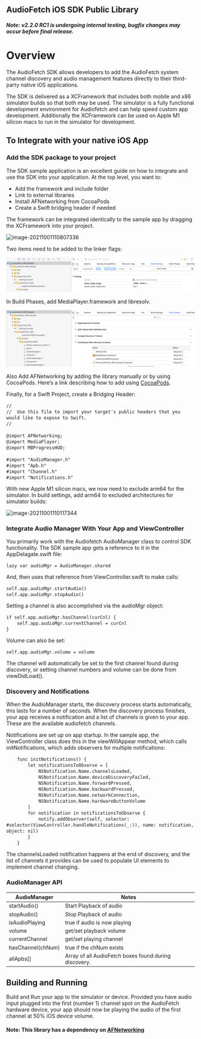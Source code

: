 
## AudioFetch iOS SDK Public Library 

##### Note: v2.2.0 RC1 is undergoing internal testing, bugfix changes may occur before final release.

# Overview

The AudioFetch SDK allows developers to add the AudioFetch system channel discovery and audio management features directly to their third- party native iOS applications.

The SDK is delivered as a XCFramework that includes both mobile and x86 simulator builds so that both may be used. The simulator is a fully functional development environment for Audiofetch and can help speed custom app development. Additionally the XCFramework can be used on Apple M1 silicon macs to run in the simulator for development.

## To Integrate with your native iOS App
### Add the SDK package to your project

The SDK sample application is an excellent guide on how to integrate and use the SDK into your application. At the top level, you want to:

- Add the framework and include folder
- Link to external libraries
- Install AFNetworking from CocoaPods
- Create a Swift bridging header if needed

The framework can be integrated identically to the sample app by dragging the XCFramework into your project.

![image-20211001110807336](/Users/morgan/shared/mojolabs/projects/audiofetch/audiofetch_dev/af_mobile/ios-audiofetch-sdk-public-library/images/README/image-20211001110807336.png)

Two items need to be added to the linker flags:

![Linker Flags](images/README/linkerFlags.png)

In Build Phases, add MediaPlayer.framework and libresolv. 

![Build Phases](images/README/linkWithBinary.png)

Also Add AFNetworking by adding the library manually or by using CocoaPods. Here’s a link describing how to add using [CocoaPods](https://cocoapods.org/pods/AFNetworking).

Finally, for a Swift Project, create a Bridging Header:

````
//
//  Use this file to import your target's public headers that you would like to expose to Swift.
//

@import AFNetworking;
@import MediaPlayer;
@import MBProgressHUD;

#import "AudioManager.h"
#import "Apb.h"
#import "Channel.h"
#import "Notifications.h"
````

With new Apple M1 silicon macs, we now need to exclude arm64 for the simulator. In build settings, add arm64 to excluded architectures for simulator builds:

![image-20211001110117344](/Users/morgan/shared/mojolabs/projects/audiofetch/audiofetch_dev/af_mobile/ios-audiofetch-sdk-public-library/images/README/image-20211001110117344.png)

### 

### Integrate Audio Manager With Your App and ViewController

You primarily work with the Audiofetch AudioManager class to control SDK functionality. The SDK sample app gets a reference to it in the AppDelagate.swift file:

    lazy var audioMgr = AudioManager.shared


And, then uses that reference from ViewController.swift to make calls:

    self.app.audioMgr.startAudio()
    self.app.audioMgr.stopAudio()

Setting a channel is also accomplished via the audioMgr object:

    if self.app.audioMgr.hasChannel(curCnl) {
        self.app.audioMgr.currentChannel = curCnl
    }

Volume can also be set:

    self.app.audioMgr.volume = volume

The channel will automatically be set to the first channel found during discovery, or setting channel numbers and volume can be done from viewDidLoad().


### Discovery and Notifications

When the AudioManager starts, the discovery process starts automatically, this lasts for a number of seconds. When the discovery process finishes, your app receives a notification and a list of channels is given to your app. These are the available audiofetch channels.

Notifications are set up on app startup. In the sample app, the ViewController class does this in the viewWillAppear method, which calls initNotifications, which adds observers for multiple notifications:

````
    func initNotifications() {
        let notificationsToObserve = [
            NSNotification.Name.channelsLoaded,
            NSNotification.Name.deviceDiscoveryFailed,
            NSNotification.Name.forwardPressed,
            NSNotification.Name.backwardPressed,
            NSNotification.Name.networkConnection,
            NSNotification.Name.hardwareButtonVolume
        ]
        for notification in notificationsToObserve {
            notify.addObserver(self, selector: #selector(ViewController.handleNotifications(_:)), name: notification, object: nil)
        }
    }
````

The channelsLoaded notification happens at the end of discovery, and the list of channels it provides can be used to populate UI elements to implement channel changing.



### AudioManager API

| AudioManager | Notes |
| ------------ | ----- |
| startAudio() | Start Playback of audio |
| stopAudio() | Stop Playback of audio |
| isAudioPlaying | true if audio is now playing |
| volume | get/set playback volume |
| currentChannel | get/set playing channel |
| hasChannel(chNum) | true if the chNum exists | 
| allApbs[] | Array of all AudioFetch boxes found during discovery. |


## Building and Running

Build and Run your app to the simulator or device. Provided you have audio input plugged into the first (number 1) channel spot on the AudioFetch hardware device, your app should now be playing the audio of the first channel at 50% iOS device volume.

#### Note: This library has a dependency on [AFNetworking](https://cocoapods.org/pods/AFNetworking)




